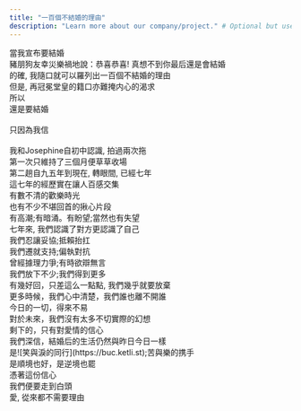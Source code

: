 ```yaml
---
title: "一百個不結婚的理由"
description: "Learn more about our company/project." # Optional but useful       
---
```

<div class="bucket-list">
當我宣布要結婚<br>
豬朋狗友幸災樂禍地說：恭喜恭喜! 真想不到你最后還是會結婚<br>
的確, 我隨口就可以羅列出一百個不結婚的理由<br>
但是, 再冠冕堂皇的籍口亦難掩内心的渴求<br>
所以<br>
還是要結婚<br><br>
只因為我信<br><br>
我和Josephine自初中認識, 拍過兩次拖<br>
第一次只維持了三個月便草草收場<br>
第二趟自九五年到現在, 轉眼間, 已經七年<br>
這七年的經歷實在讓人百感交集<br>
有數不清的歡樂時光<br>
也有不少不堪回首的揪心片段<br>
有高潮;有暗涌。有盼望;當然也有失望<br>
七年來, 我們認識了對方更認識了自己<br>
我們忍讓妥協;抵賴抬扛<br>
我們遷就支持;偏執對抗<br>
曾經據理力爭;有時欲辯無言<br>
我們放下不少;我們得到更多<br>
有幾好回，只差這么一點點, 我們幾乎就要放棄<br>
更多時候，我們心中清楚，我們誰也離不開誰<br>
今日的一切，得來不易<br>
對於未來，我們沒有太多不切實際的幻想<br>
剩下的，只有對愛情的信心<br>
我們深信，結婚后的生活仍然與昨日今日一樣<br>
是![笑與淚的同行](https://buc.ketli.st);苦與樂的携手<br>
是順境也好，是逆境也罷<br>
憑著這份信心<br>
我們便要走到白頭<br>
愛, 從來都不需要理由<br>